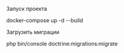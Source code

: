 Запуск проекта

docker-compose up -d --build

Загрузить миграции

php bin/console doctrine:migrations:migrate